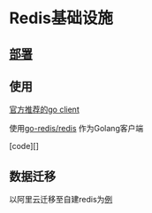 # Redis基础设施

## [部署](doc/deployment.md)

## 使用
[官方推荐的go client](https://redis.io/clients#go)

使用[go-redis/redis](https://godoc.org/github.com/go-redis/redis) 作为Golang客户端

[code][]

## 数据迁移
以阿里云迁移至自建redis为[例](doc/deployment.md#Redis数据迁移)